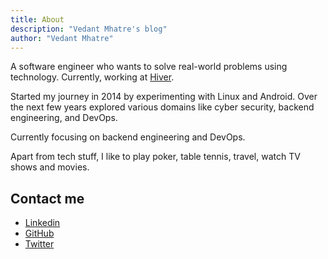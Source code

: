 ```yaml
---
title: About
description: "Vedant Mhatre's blog"
author: "Vedant Mhatre"
---
```


A software engineer who wants to solve real-world problems using technology. Currently, working at [Hiver](https://hiverhq.com/).

Started my journey in 2014 by experimenting with Linux and Android. Over the next few years explored various domains like cyber security, backend engineering, and DevOps.

Currently focusing on backend engineering and DevOps.

Apart from tech stuff, I like to play poker, table tennis, travel, watch TV shows and movies.

## Contact me

- [Linkedin](https://www.linkedin.com/in/vedant-mhatre/)
- [GitHub](https://github.com/Vedant-Mhatre/)
- [Twitter](https://twitter.com/VedantMhatre19)
